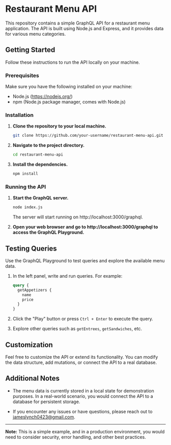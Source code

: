 
# Restaurant Menu API

This repository contains a simple GraphQL API for a restaurant menu application. The API is built using Node.js and Express, and it provides data for various menu categories.

## Getting Started

Follow these instructions to run the API locally on your machine.

### Prerequisites

Make sure you have the following installed on your machine:

- Node.js (https://nodejs.org/)
- npm (Node.js package manager, comes with Node.js)

### Installation

1. **Clone the repository to your local machine.**

   ```bash
   git clone https://github.com/your-username/restaurant-menu-api.git
   ```

2. **Navigate to the project directory.**

   ```bash
   cd restaurant-menu-api
   ```

3. **Install the dependencies.**

   ```bash
   npm install
   ```

### Running the API

1. **Start the GraphQL server.**

   ```bash
   node index.js
   ```

   The server will start running on http://localhost:3000/graphql.

2. **Open your web browser and go to http://localhost:3000/graphql to access the GraphQL Playground.**

## Testing Queries

Use the GraphQL Playground to test queries and explore the available menu data.

1. In the left panel, write and run queries. For example:

   ```graphql
   query {
     getAppetizers {
       name
       price
     }
   }
   ```

2. Click the "Play" button or press `Ctrl + Enter` to execute the query.

3. Explore other queries such as `getEntrees`, `getSandwiches`, etc.

## Customization

Feel free to customize the API or extend its functionality. You can modify the data structure, add mutations, or connect the API to a real database.

## Additional Notes

- The menu data is currently stored in a local state for demonstration purposes. In a real-world scenario, you would connect the API to a database for persistent storage.

- If you encounter any issues or have questions, please reach out to jameslynch0423@gmail.com.

---

**Note:** This is a simple example, and in a production environment, you would need to consider security, error handling, and other best practices.